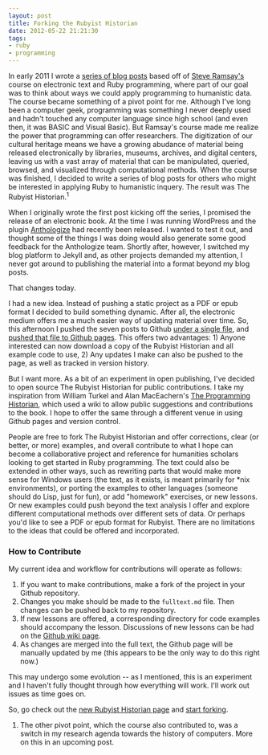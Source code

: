 ```yaml
---
layout: post
title: Forking the Rubyist Historian
date: 2012-05-22 21:21:30
tags:
- ruby
- programming
---
```


In early 2011 I wrote a [series of blog posts](http://www.jasonheppler.org/2010/12/29/the-rubyist-historian-getting-started.html) based off of [Steve Ramsay's](http://lenz.unl.edu/) course on electronic text and Ruby programming, where part of our goal was to think about ways we could apply programming to humanistic data. The course became something of a pivot point for me. Although I've long been a computer geek, programming was something I never deeply used and hadn't touched any computer language since high school (and even then, it was BASIC and Visual Basic). But Ramsay's course made me realize the power that programming can offer researchers. The digitization of our cultural heritage means we have a growing abudance of material being released electronically by libraries, museums, archives, and digital centers, leaving us with a vast array of material that can be manipulated, queried, browsed, and visualized through computational methods. When the course was finished, I decided to write a series of blog posts for others who might be interested in applying Ruby to humanistic inquery. The result was The Rubyist Historian.<sup>1</sup>

When I originally wrote the first post kicking off the series, I promised the release of an electronic book. At the time I was running WordPress and the plugin [Anthologize](http://anthologize.org/) had recently been released. I wanted to test it out, and thought some of the things I was doing would also generate some good feedback for the Anthologize team. Shortly after, however, I switched my blog platform to Jekyll and, as other projects demanded my attention, I never got around to publishing the material into a format beyond my blog posts.

That changes today. 

I had a new idea. Instead of pushing a static project as a PDF or epub format I decided to build something dynamic. After all, the electronic medium offers me a much easier way of updating material over time. So, this afternoon I pushed the seven posts to Github [under a single file](https://github.com/hepplerj/rubyist-historian/blob/master/fulltext.md), and [pushed that file to Github pages](http://hepplerj.github.com/rubyist-historian/). This offers two advantages: 1) Anyone interested can now download a copy of the Rubyist Historian and all example code to use, 2) Any updates I make can also be pushed to the page, as well as tracked in version history.

But I want more. As a bit of an experiment in open publishing, I've decided to open source The Rubyist Historian for public contributions. I take my inspiration from William Turkel and Alan MacEachern's [The Programming Historian](http://www.niche-canada.org/programming-historian), which used a wiki to allow public suggestions and contributions to the book. I hope to offer the same through a different venue in using Github pages and version control.

People are free to fork The Rubyist Historian and offer corrections, clear (or better, or more) examples, and overall contribute to what I hope can become a collaborative project and reference for humanities scholars looking to get started in Ruby programming. The text could also be extended in other ways, such as rewriting parts that would make more sense for Windows users (the text, as it exists, is meant primarily for *nix environments), or porting the examples to other languages (someone should do Lisp, just for fun), or add "homework" exercises, or new lessons. Or new examples could push beyond the text analysis I offer and explore different computational methods over different sets of data. Or perhaps you'd like to see a PDF or epub format for Rubyist. There are no limitations to the ideas that could be offered and incorporated.

### How to Contribute

My current idea and workflow for contributions will operate as follows:

1. If you want to make contributions, make a fork of the project in your Github repository.
2. Changes you make should be made to the <code>fulltext.md</code> file. Then changes can be pushed back to my repository.
3. If new lessons are offered, a corresponding directory for code examples should accompany the lesson. Discussions of new lessons can be had on the [Github wiki page](https://github.com/hepplerj/rubyist-historian/wiki). 
4. As changes are merged into the full text, the Github page will be manually updated by me (this appears to be the only way to do this right now.)

This may undergo some evolution -- as I mentioned, this is an experiment and I haven't fully thought through how everything will work. I'll work out issues as time goes on.

So, go check out the [new Rubyist Historian page](http://hepplerj.github.com/rubyist-historian/) and [start forking](https://github.com/hepplerj/rubyist-historian/).

<ol class="footnotes">
	<li>The other pivot point, which the course also contributed to, was a switch in my research agenda towards the history of computers. More on this in an upcoming post.</li>
</ol>